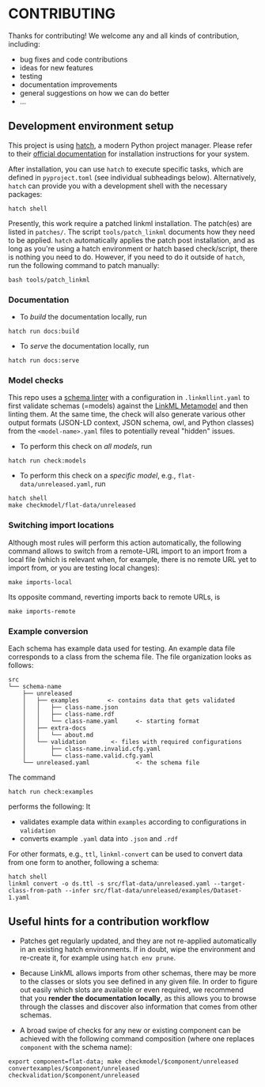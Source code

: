 # CONTRIBUTING

Thanks for contributing!
We welcome any and all kinds of contribution, including:
- bug fixes and code contributions
- ideas for new features
- testing
- documentation improvements
- general suggestions on how we can do better
- ...


## Development environment setup

This project is using [hatch](https://hatch.pypa.io), a modern Python project manager.
Please refer to their [official documentation](https://hatch.pypa.io/latest/install/) for installation instructions for your system.

After installation, you can use ``hatch`` to execute specific tasks, which are defined in ``pyproject.toml`` (see individual subheadings below).
Alternatively, ``hatch`` can provide you with a development shell with the necessary packages:

```
hatch shell
```

Presently, this work require a patched linkml installation.
The patch(es) are listed in `patches/`.
The script `tools/patch_linkml` documents how they need to be applied.
``hatch`` automatically applies the patch post installation, and as long as you're using a hatch environment or hatch based check/script, there is nothing you need to do.
However, if you need to do it outside of `hatch`, run the following command to patch manually:

```
bash tools/patch_linkml
```

### Documentation

- To *build* the documentation locally, run

```
hatch run docs:build
```

- To *serve* the documentation locally, run

```
hatch run docs:serve
```

### Model checks

This repo uses a [schema linter](https://linkml.io/linkml/schemas/linter.html) with a configuration in ``.linkmllint.yaml`` to first validate schemas (=models) against the [LinkML Metamodel](https://linkml.io/linkml/schemas/metamodel.html) and then linting them.
At the same time, the check will also generate various other output formats (JSON-LD context, JSON schema, owl, and Python classes) from the ``<model-name>.yaml`` files to potentially reveal "hidden" issues.


- To perform this check on *all models*, run

```
hatch run check:models
```

- To perform this check on a *specific model*, e.g., ``flat-data/unreleased.yaml``, run

```
hatch shell
make checkmodel/flat-data/unreleased
```

### Switching import locations

Although most rules will perform this action automatically, the following command allows to switch from a remote-URL import to an import from a local file (which is relevant when, for example, there is no remote URL yet to import from, or you are testing local changes):

```
make imports-local
```

Its opposite command, reverting imports back to remote URLs, is

```
make imports-remote
```

### Example conversion

Each schema has example data used for testing.
An example data file corresponds to a class from the schema file.
The file organization looks as follows:

```
src
└── schema-name
    ├── unreleased
    │   ├── examples        <- contains data that gets validated
    │   │   ├── class-name.json
    │   │   ├── class-name.rdf
    │   │   └── class-name.yaml     <- starting format
    │   ├── extra-docs
    │   │   └── about.md
    │   └── validation       <- files with required configurations
    │       ├── class-name.invalid.cfg.yaml
    │       └── class-name.valid.cfg.yaml      
    └── unreleased.yaml             <- the schema file
```

The command 

```
hatch run check:examples
```

performs the following: It 

- validates example data within ``examples`` according to configurations in ``validation``
- converts example ``.yaml`` data into ``.json`` and ``.rdf``

For other formats, e.g., ``ttl``, ``linkml-convert`` can be used to convert data from one form to another, following a schema:

```
hatch shell
linkml convert -o ds.ttl -s src/flat-data/unreleased.yaml --target-class-from-path --infer src/flat-data/unreleased/examples/Dataset-1.yaml
```


## Useful hints for a contribution workflow

* Patches get regularly updated, and they are not re-applied automatically in an existing hatch environments. If in doubt, wipe the environment and re-create it, for example using ``hatch env prune``.

* Because LinkML allows imports from other schemas, there may be more to the classes or slots you see defined in any given file.
In order to figure out easily which slots are available or even required, we recommend that you **render the documentation locally**, as this allows you to browse through the classes and discover also information that comes from other schemas. 

* A broad swipe of checks for any new or existing component can be achieved with the following command composition (where one replaces ``component`` with the schema name):

```
export component=flat-data; make checkmodel/$component/unreleased convertexamples/$component/unreleased checkvalidation/$component/unreleased
```
